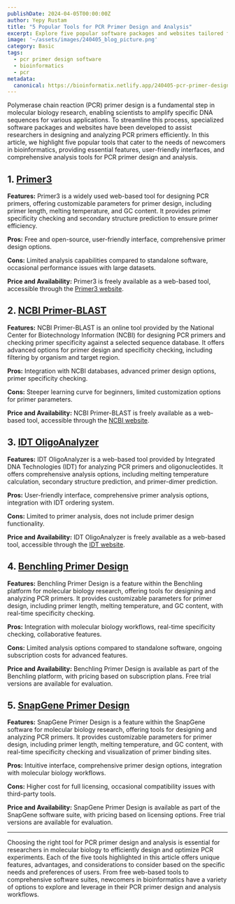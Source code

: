 ```yaml
---
publishDate: 2024-04-05T00:00:00Z
author: Yepy Rustam
title: "5 Popular Tools for PCR Primer Design and Analysis"
excerpt: Explore five popular software packages and websites tailored for newcomers in bioinformatics. From feature-rich platforms to user-friendly interfaces, each tool offers unique capabilities, benefits, and considerations to consider.  
image: '~/assets/images/240405_blog_picture.png'
category: Basic
tags:
  - pcr primer design software
  - bioinformatics
  - pcr
metadata:
  canonical: https://bioinformatix.netlify.app/240405-pcr-primer-design-software
---
```


Polymerase chain reaction (PCR) primer design is a fundamental step in molecular biology research, enabling scientists to amplify specific DNA sequences for various applications. To streamline this process, specialized software packages and websites have been developed to assist researchers in designing and analyzing PCR primers efficiently. In this article, we highlight five popular tools that cater to the needs of newcomers in bioinformatics, providing essential features, user-friendly interfaces, and comprehensive analysis tools for PCR primer design and analysis.

## 1. [Primer3](https://primer3.org/)

**Features:** Primer3 is a widely used web-based tool for designing PCR primers, offering customizable parameters for primer design, including primer length, melting temperature, and GC content. It provides primer specificity checking and secondary structure prediction to ensure primer efficiency.

**Pros:** Free and open-source, user-friendly interface, comprehensive primer design options.

**Cons:** Limited analysis capabilities compared to standalone software, occasional performance issues with large datasets.

**Price and Availability:** Primer3 is freely available as a web-based tool, accessible through the [Primer3 website](https://primer3.org/).

## 2. [NCBI Primer-BLAST](https://www.ncbi.nlm.nih.gov/tools/primer-blast/)

**Features:** NCBI Primer-BLAST is an online tool provided by the National Center for Biotechnology Information (NCBI) for designing PCR primers and checking primer specificity against a selected sequence database. It offers advanced options for primer design and specificity checking, including filtering by organism and target region.

**Pros:** Integration with NCBI databases, advanced primer design options, primer specificity checking.

**Cons:** Steeper learning curve for beginners, limited customization options for primer parameters.

**Price and Availability:** NCBI Primer-BLAST is freely available as a web-based tool, accessible through the [NCBI website](https://www.ncbi.nlm.nih.gov/tools/primer-blast/).

## 3. [IDT OligoAnalyzer](https://sg.idtdna.com/pages/tools/oligoanalyzer)

**Features:** IDT OligoAnalyzer is a web-based tool provided by Integrated DNA Technologies (IDT) for analyzing PCR primers and oligonucleotides. It offers comprehensive analysis options, including melting temperature calculation, secondary structure prediction, and primer-dimer prediction.

**Pros:** User-friendly interface, comprehensive primer analysis options, integration with IDT ordering system.

**Cons:** Limited to primer analysis, does not include primer design functionality.

**Price and Availability:** IDT OligoAnalyzer is freely available as a web-based tool, accessible through the [IDT website](https://sg.idtdna.com/pages/tools/oligoanalyzer).

## 4. [Benchling Primer Design](https://www.benchling.com/primers)

**Features:** Benchling Primer Design is a feature within the Benchling platform for molecular biology research, offering tools for designing and analyzing PCR primers. It provides customizable parameters for primer design, including primer length, melting temperature, and GC content, with real-time specificity checking.

**Pros:** Integration with molecular biology workflows, real-time specificity checking, collaborative features.

**Cons:** Limited analysis options compared to standalone software, ongoing subscription costs for advanced features.

**Price and Availability:** Benchling Primer Design is available as part of the Benchling platform, with pricing based on subscription plans. Free trial versions are available for evaluation.

## 5. [SnapGene Primer Design](https://support.snapgene.com/hc/en-us/articles/16307353269908-Create-a-Primer-SnapGene-7-0-and-later)

**Features:** SnapGene Primer Design is a feature within the SnapGene software for molecular biology research, offering tools for designing and analyzing PCR primers. It provides customizable parameters for primer design, including primer length, melting temperature, and GC content, with real-time specificity checking and visualization of primer binding sites.

**Pros:** Intuitive interface, comprehensive primer design options, integration with molecular biology workflows.

**Cons:** Higher cost for full licensing, occasional compatibility issues with third-party tools.

**Price and Availability:** SnapGene Primer Design is available as part of the SnapGene software suite, with pricing based on licensing options. Free trial versions are available for evaluation.

***

Choosing the right tool for PCR primer design and analysis is essential for researchers in molecular biology to efficiently design and optimize PCR experiments. Each of the five tools highlighted in this article offers unique features, advantages, and considerations to consider based on the specific needs and preferences of users. From free web-based tools to comprehensive software suites, newcomers in bioinformatics have a variety of options to explore and leverage in their PCR primer design and analysis workflows.

